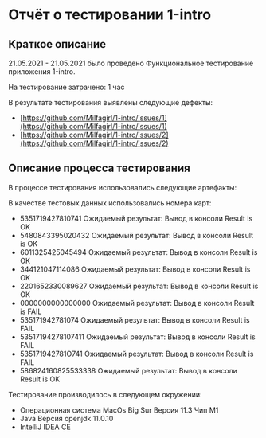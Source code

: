 # Отчёт о тестировании 1-intro

## Краткое описание

21.05.2021 - 21.05.2021 было проведено Функциональное тестирование приложения 1-intro.

На тестирование затрачено: 1 час

В результате тестирования выявлены следующие дефекты:
* [https://github.com/Milfagirl/1-intro/issues/1](https://github.com/Milfagirl/1-intro/issues/1)
* [https://github.com/Milfagirl/1-intro/issues/2](https://github.com/Milfagirl/1-intro/issues/2)


## Описание процесса тестирования

В процессе тестирования использовались следующие артефакты:


В качестве тестовых данных использовались номера карт:
* 5351719427810741 Ожидаемый результат: Вывод в консоли Result is OK
* 5480843395020432 Ожидаемый результат: Вывод в консоли Result is OK
* 6011325425045494 Ожидаемый результат: Вывод в консоли Result is OK
* 344121047114086 Ожидаемый результат: Вывод в консоли Result is OK
* 2201652330089627 Ожидаемый результат: Вывод в консоли Result is OK
* 0000000000000000 Ожидаемый результат: Вывод в консоли Result is FAIL
* 535171942781074 Ожидаемый результат: Вывод в консоли Result is FAIL
* 53517194278107411 Ожидаемый результат: Вывод в консоли Result is FAIL
* 535171942781O741 Ожидаемый результат: Вывод в консоли Result is FAIL
* 586824160825533338 Ожидаемый результат: Вывод в консоли Result is OK

Тестирование производилось в следующем окружении:
* Операционная система MacOs Big Sur Версия 11.3 Чип М1
* Java Версия openjdk 11.0.10
* IntelliJ IDEA CE